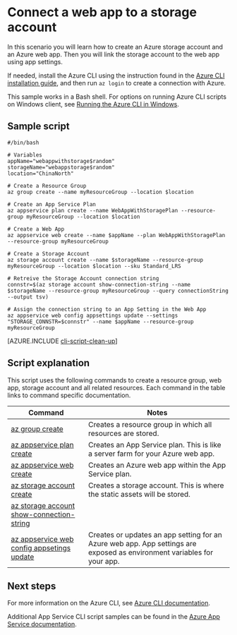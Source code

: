 <properties
    pageTitle="Azure CLI Script Sample - Connect a web app to a storage account | Azure"
    description="Azure CLI Script Sample - Connect a web app to a storage account"
    services="appservice"
    documentationcenter="appservice"
    author="syntaxc4"
    manager="erikre"
    editor=""
    tags="azure-service-management" />
<tags
    ms.assetid="bc8345b2-8487-40c6-a91f-77414e8688e6"
    ms.service="app-service"
    ms.devlang="multiple"
    ms.topic="article"
    ms.tgt_pltfrm="na"
    ms.workload="web"
    ms.date="03/20/2017"
    wacn.date=""
    ms.author="cfowler" />

# Connect a web app to a storage account

In this scenario you will learn how to create an Azure storage account and an Azure web app. Then you will link the storage account to the web app using app settings.

If needed, install the Azure CLI using the instruction found in the [Azure CLI installation guide](https://docs.microsoft.com/cli/azure/install-azure-cli), and then run `az login` to create a connection with Azure.

This sample works in a Bash shell. For options on running Azure CLI scripts on Windows client, see [Running the Azure CLI in Windows](/documentation/articles/virtual-machines-windows-cli-options/).

## Sample script

    #/bin/bash

    # Variables
    appName="webappwithstorage$random"
    storageName="webappstorage$random"
    location="ChinaNorth"

    # Create a Resource Group 
    az group create --name myResourceGroup --location $location

    # Create an App Service Plan
    az appservice plan create --name WebAppWithStoragePlan --resource-group myResourceGroup --location $location

    # Create a Web App
    az appservice web create --name $appName --plan WebAppWithStoragePlan --resource-group myResourceGroup 

    # Create a Storage Account
    az storage account create --name $storageName --resource-group myResourceGroup --location $location --sku Standard_LRS

    # Retreive the Storage Account connection string 
    connstr=$(az storage account show-connection-string --name $storageName --resource-group myResourceGroup --query connectionString --output tsv)

    # Assign the connection string to an App Setting in the Web App
    az appservice web config appsettings update --settings "STORAGE_CONNSTR=$connstr" --name $appName --resource-group myResourceGroup

[AZURE.INCLUDE [cli-script-clean-up](../../includes/cli-script-clean-up.md)]

## Script explanation

This script uses the following commands to create a resource group, web app, storage account and all related resources. Each command in the table links to command specific documentation.

| Command | Notes |
|---|---|
| [az group create](https://docs.microsoft.com/cli/azure/group#create) | Creates a resource group in which all resources are stored. |
| [az appservice plan create](https://docs.microsoft.com/cli/azure/appservice/plan#create) | Creates an App Service plan. This is like a server farm for your Azure web app. |
| [az appservice web create](https://docs.microsoft.com/cli/azure/appservice/web#create) | Creates an Azure web app within the App Service plan. |
| [az storage account create](https://docs.microsoft.com/cli/azure/storage/account#create) | Creates a storage account. This is where the static assets will be stored. |
| [az storage account show-connection-string](https://docs.microsoft.com/cli/azure/storage/account#show-connection-string) | |
| [az appservice web config appsetings update](https://docs.microsoft.com/cli/azure/appservice/web/config/appsettings#update) | Creates or updates an app setting for an Azure web app. App settings are exposed as environment variables for your app. |

## Next steps

For more information on the Azure CLI, see [Azure CLI documentation](https://docs.microsoft.com/cli/azure/overview).

Additional App Service CLI script samples can be found in the [Azure App Service documentation](/documentation/articles/app-service-cli-samples/).
